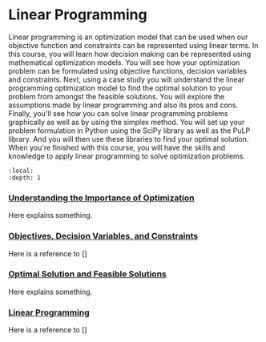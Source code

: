 # Linear Programming

Linear programming is an optimization model that can be used when our objective function and constraints can be represented using linear terms. In this course, you will learn how decision making can be represented using mathematical optimization models. You will see how your optimization problem can be formulated using objective functions, decision variables and constraints. Next, using a case study you will understand the linear programming optimization model to find the optimal solution to your problem from amongst the feasible solutions. You will explore the assumptions made by linear programming and also its pros and cons. Finally, you'll see how you can solve linear programming problems graphically as well as by using the simplex method. You will set up your problem formulation in Python using the SciPy library as well as the PuLP library. And you will then use these libraries to find your optimal solution. When you're finished with this course, you will have the skills and knowledge to apply linear programming to solve optimization problems.

```{contents}
:local:
:depth: 1
```

### [Understanding the Importance of Optimization](LP/Optimization-Importance.md)
Here explains something.
### [Objectives, Decision Variables, and Constraints](LP/Objectives-DecisionVariables-Constraints.md)
Here is a reference to []
### [Optimal Solution and Feasible Solutions](LP/Optimal-Feasible-Solutions.md)
Here explains something.
### [Linear Programming](LP/Linear-Programming.md)
Here is a reference to []




